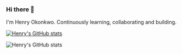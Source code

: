 ### Hi there 👋

I'm Henry Okonkwo. Continuously learning, collaborating and building.

[![Henry's GitHub stats](https://github-readme-stats.vercel.app/api?username=chokonaira)](https://github.com/chokonaira/github-readme-stats)

![Henry's GitHub stats](https://github-readme-stats.vercel.app/api?username=chokonaira&show_icons=true&theme=radical)


